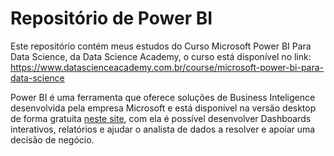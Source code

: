 # Repositório de Power BI

Este repositório contém meus estudos do Curso Microsoft Power BI Para Data Science, da Data Science Academy, o curso está disponível no link: https://www.datascienceacademy.com.br/course/microsoft-power-bi-para-data-science

Power BI é uma ferramenta que oferece soluções de Business Inteligence desenvolvida pela empresa Microsoft e está disponível na versão desktop de forma gratuita [neste site](https://powerbi.microsoft.com/pt-br/what-is-power-bi/), com ela é possível desenvolver Dashboards interativos, relatórios e ajudar o analista de dados a resolver e apoiar uma decisão de negócio.